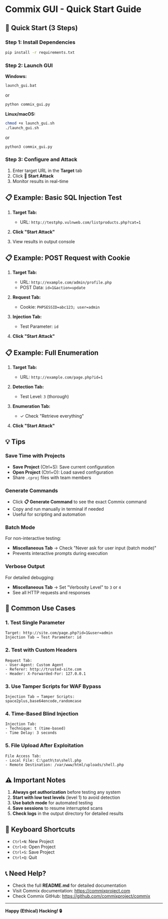 # Commix GUI - Quick Start Guide

## 🚀 Quick Start (3 Steps)

### Step 1: Install Dependencies

```bash
pip install -r requirements.txt
```

### Step 2: Launch GUI

**Windows:**
```cmd
launch_gui.bat
```
or
```cmd
python commix_gui.py
```

**Linux/macOS:**
```bash
chmod +x launch_gui.sh
./launch_gui.sh
```
or
```bash
python3 commix_gui.py
```

### Step 3: Configure and Attack

1. Enter target URL in the **Target** tab
2. Click **🚀 Start Attack**
3. Monitor results in real-time

## 📋 Example: Basic SQL Injection Test

1. **Target Tab:**
   - URL: `http://testphp.vulnweb.com/listproducts.php?cat=1`

2. **Click "Start Attack"**

3. View results in output console

## 📋 Example: POST Request with Cookie

1. **Target Tab:**
   - URL: `http://example.com/admin/profile.php`
   - POST Data: `id=1&action=update`

2. **Request Tab:**
   - Cookie: `PHPSESSID=abc123; user=admin`

3. **Injection Tab:**
   - Test Parameter: `id`

4. **Click "Start Attack"**

## 📋 Example: Full Enumeration

1. **Target Tab:**
   - URL: `http://example.com/page.php?id=1`

2. **Detection Tab:**
   - Test Level: `3` (thorough)

3. **Enumeration Tab:**
   - ✓ Check "Retrieve everything"

4. **Click "Start Attack"**

## 💡 Tips

### Save Time with Projects

- **Save Project** (Ctrl+S): Save current configuration
- **Open Project** (Ctrl+O): Load saved configuration
- Share `.cproj` files with team members

### Generate Commands

- Click **📋 Generate Command** to see the exact Commix command
- Copy and run manually in terminal if needed
- Useful for scripting and automation

### Batch Mode

For non-interactive testing:
- **Miscellaneous Tab** → Check "Never ask for user input (batch mode)"
- Prevents interactive prompts during execution

### Verbose Output

For detailed debugging:
- **Miscellaneous Tab** → Set "Verbosity Level" to `3` or `4`
- See all HTTP requests and responses

## 🎯 Common Use Cases

### 1. Test Single Parameter

```
Target: http://site.com/page.php?id=1&user=admin
Injection Tab → Test Parameter: id
```

### 2. Test with Custom Headers

```
Request Tab:
- User-Agent: Custom Agent
- Referer: http://trusted-site.com
- Header: X-Forwarded-For: 127.0.0.1
```

### 3. Use Tamper Scripts for WAF Bypass

```
Injection Tab → Tamper Scripts:
space2plus,base64encode,randomcase
```

### 4. Time-Based Blind Injection

```
Injection Tab:
- Technique: t (time-based)
- Time Delay: 3 seconds
```

### 5. File Upload After Exploitation

```
File Access Tab:
- Local File: C:\path\to\shell.php
- Remote Destination: /var/www/html/uploads/shell.php
```

## ⚠️ Important Notes

1. **Always get authorization** before testing any system
2. **Start with low test levels** (level 1) to avoid detection
3. **Use batch mode** for automated testing
4. **Save sessions** to resume interrupted scans
5. **Check logs** in the output directory for detailed results

## 🔧 Keyboard Shortcuts

- `Ctrl+N`: New Project
- `Ctrl+O`: Open Project
- `Ctrl+S`: Save Project
- `Ctrl+Q`: Quit

## 📞 Need Help?

- Check the full **README.md** for detailed documentation
- Visit Commix documentation: https://commixproject.com
- Check Commix GitHub: https://github.com/commixproject/commix

---

**Happy (Ethical) Hacking! 🔒**
